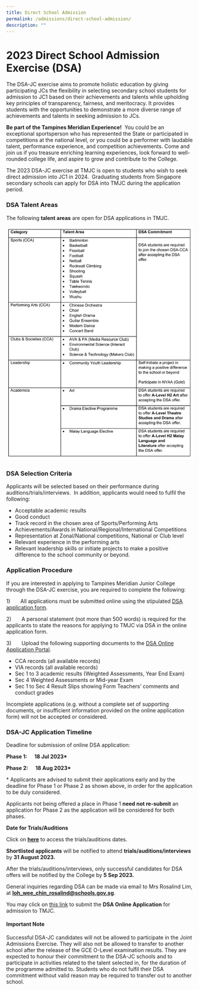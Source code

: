 ```yaml
---
title: Direct School Admission
permalink: /admissions/direct-school-admission/
description: ""
---
```

# 2023 Direct School Admission Exercise (DSA)

The DSA-JC exercise aims to promote holistic education by giving participating JCs the flexibility in selecting secondary school students for admission to JC1 based on their achievements and talents while upholding key principles of transparency, fairness, and meritocracy. It provides students with the opportunities to demonstrate a more diverse range of achievements and talents in seeking admission to JCs.&nbsp;

**Be part of the Tampines Meridian Experience!**&nbsp;&nbsp;You could be an exceptional sportsperson who has represented the State or participated in competitions at the national level, or&nbsp;you could be a performer with laudable talent, performance experience, and competition achievements. Come and join us if you treasure enriching learning experiences, look forward to well-rounded college life, and aspire to grow and contribute to the College.

The 2023 DSA-JC exercise at TMJC is open to students who wish to seek direct admission into JC1 in 2024. &nbsp;Graduating students from Singapore secondary schools can apply for DSA into TMJC during the application period.

### DSA Talent Areas

The following&nbsp;**talent areas**&nbsp;are open for DSA applications in TMJC.

![](/images/Admissions/DSA/dsa%20talent%20areas%20table.jpg)
	
### DSA&nbsp;Selection&nbsp;Criteria

 Applicants will be selected based on their performance during auditions/trials/interviews.&nbsp; In addition, applicants would need to fulfil the following:

*  Acceptable academic results
* Good conduct
*  Track record in the chosen area of Sports/Performing Arts
* Achievements/Awards in National/Regional/International Competitions
* Representation at Zonal/National competitions, National or Club level
* Relevant&nbsp;experience in the performing arts
* Relevant leadership skills or initiate projects to make a positive difference to the school community or beyond.

### Application Procedure

If you are interested in applying to Tampines Meridian Junior College through the DSA-JC exercise, you are required to complete the following:

1)       All applications must be submitted online using the stipulated [DSA application form](https://dsa.tmjc.edu.sg/).

2)       A personal statement (not more than 500 words) is required for the applicants to state the reasons for applying to TMJC via DSA in the online application form.

3)       Upload the following supporting documents to the [DSA Online Application Portal](https://dsa.tmjc.edu.sg/).

* CCA records (all available records)
* VIA records (all available records)
* Sec 1 to 3 academic results (Weighted Assessments, Year End Exam)
* Sec 4 Weighted Assessments or Mid-year Exam
* Sec 1 to Sec 4 Result Slips showing Form Teachers’ comments and conduct grades

Incomplete applications (e.g. without a complete set of supporting documents, or insufficient information provided on the online application form) will not be accepted or considered.

### DSA-JC Application Timeline

Deadline for submission of online DSA application:

**Phase 1:      18 Jul 2023\***

**Phase 2:      18 Aug 2023\***

\* Applicants are advised to submit their applications early and by the deadline for Phase 1 or Phase 2 as shown above, in order for the application to be duly considered.

Applicants not being offered a place in Phase 1 **need not re-submit** an application for Phase 2 as the application will be considered for both phases.


**Date for Trials/Auditions**

Click on **[here](/files/2023%20dsa%20trials_auditions.pdf)** to access the trials/auditions dates.

**Shortlisted applicants** will be notified to attend **trials/auditions/interviews** by **31 August 2023.**

After the trials/auditions/interviews, only successful candidates for DSA offers will be notified by the College by **5 Sep 2023.**

General inquiries regarding DSA can be made via email to Mrs Rosalind Lim, at **loh_wee_chin_rosalind@schools.gov.sg**.

You may click on [this link](https://dsa.tmjc.edu.sg/) to submit the **DSA Online Application** for admission to TMJC.

#### **Important Note**

Successful DSA-JC candidates will not be allowed to participate in the Joint Admissions Exercise. They will also not be allowed to transfer to another school after the release of the GCE O-Level examination results. They are expected to honour their commitment to the DSA-JC schools and to participate in activities related to the talent selected in, for the duration of the programme admitted to. Students who do not fulfil their DSA commitment without valid reason may be required to transfer out to another school.